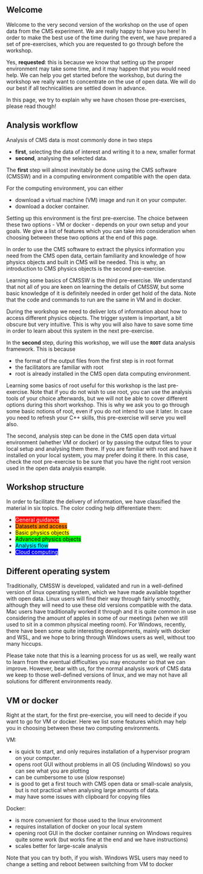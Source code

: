 ## Welcome
Welcome to the very second version of the workshop on the use of open data from the CMS experiment. We are really happy to have you here!
In order to make the best use of the time during the event, we have prepared a set of pre-exercises, which you are requested to go through before the workshop.

Yes, **requested**: this is because we know that setting up the proper environment may take some time, and it may happen that you would need help.
We can help you get started before the workshop, but during the workshop we really want to concentrate on the use of open data.  We will do our best if all technicalities are settled down in advance.

In this page, we try to explain why we have chosen those pre-exercises, please read though!

## Analysis workflow

Analysis of CMS data is most commonly done in two steps
- **first**, selecting the data of interest and writing it to a new, smaller format
- **second**, analysing the selected data.

The **first** step will almost inevitably be done using the CMS software (CMSSW) and in a computing environment compatible with the open data.

For the computing environment, you can either
 - download a virtual machine (VM) image and run it on your computer.
 - download a docker container.

Setting up this environment is the first pre-exercise. The choice between these two options - VM or docker - depends on your own setup and your goals.
We give a list of features which you can take into consideration when choosing between these two options at the end of this page.

In order to use the CMS software to extract the physics information you need from the CMS open data, certain familiarity and knowledge of how physics objects and built in CMS will be needed.  This is why, an introduction to CMS physics objects is the second pre-exercise.

Learning some basics of CMSSW is the third pre-exercise.
We understand that not all of you are keen on learning the details of CMSSW,
but some basic knowledge of it is definitely needed in order get hold of the data.
Note that the code and commands to run are the same in VM and in docker.

During the workshop we need to deliver lots of information about how to access different physics objects.  The trigger system is important, a bit obscure but very intuitive.  This is why you will also have to save some time in order to learn about this system in the next pre-exercise.

In the **second** step, during this workshop, we will use the **`ROOT`** data analysis framework. This is because
- the format of the output files from the first step is in root format
- the facilitators are familiar with root
- root is already installed in the CMS open data computing environment.

Learning some basics of root useful for this workshop is the last pre-exercise.
Note that if you do not wish to use root, you can use the analysis tools of your choice afterwards,
but we will not be able to cover different options during this short workshop.
This is why we ask you to go through some basic notions of root, even if you do not intend to use it later.
In case you need to refresh your C++ skills, this pre-exercise will serve you well also.

The second, analysis step can be done in the CMS open data virtual environment (whether VM or docker)
or by passing the output files to your local setup and analysing them there.
If you are familiar with root and have it installed on your local system, you may prefer doing it there.
In this case, check the root pre-exercise to be sure that you have the right root version used in the open data analysis example.

## Workshop structure

In order to facilitate the delivery of information, we have classified the material in six topics.  The color coding help differentiate them:

* <span style="background-color:#ff0000;color:white">General guidance</span>
* <span style="background-color:#ff8000;color:black">Datasets and access</span>
* <span style="background-color:#ffff00;color:black">Basic physics objects</span>
* <span style="background-color:#00ff00;color:black">Advanced physics objects</span>
* <span style="background-color:#00ffff;color:black">Analysis flow</span>
* <span style="background-color:#0000ff;color:white">Cloud computing</span>

## Different operating system

Traditionally, CMSSW is developed, validated and run in a well-defined version of linux operating system,
which we have made available together with open data.
Linux users will find their way through fairly smoothly, although they will need to use these old versions compatible with the data.
Mac users have traditionally worked it through and it is quite common in use considering the amount of apples in some of our meetings
(when we still used to sit in a common physical meeting room).
For Windows, recently, there have been some quite interesting developments, mainly with docker and WSL, and we hope to bring through
Windows users as well, without too many hiccups.

Please take note that this is a learning process for us as well,
we really want to learn from the eventual difficulties you may encounter so that we can improve. However, bear with us,
for the normal analysis work of CMS data we keep to those well-defined versions of linux, and we may not have
all solutions for different environments ready.

## VM or docker

Right at the start, for the first pre-exercise, you will need to decide if you want to go for VM or docker.
Here we list some features which may help you in choosing between these two computing environments.

VM:
- is quick to start, and only requires installation of a hypervisor program on your computer.
- opens root GUI without problems in all OS (including Windows) so you can see what you are plotting
- can be cumbersome to use (slow response)
- is good to get a first touch with CMS open data or small-scale analysis, but is not practical when analysing large amounts of data.
- may have some issues with clipboard for copying files

Docker:
- is more convenient for those used to the linux environment
- requires installation of docker on your local system
- opening root GUI in the docker container running on Windows requires quite some work (but works fine at the end and we have instructions)
- scales better for large-scale analysis

Note that you can try both, if you wish. Windows WSL users may need to change a setting and reboot between switching from VM to docker
